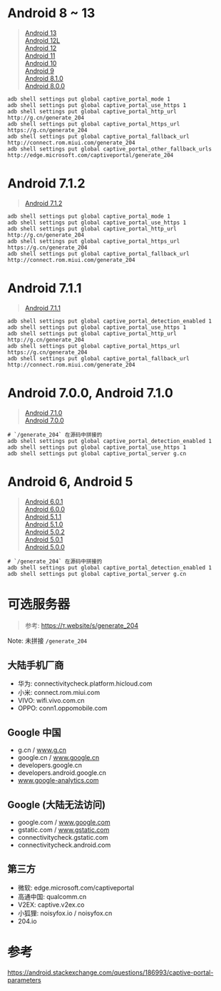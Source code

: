 # Android 8 ~ 13
> [Android 13](https://android.googlesource.com/platform/frameworks/base/+/refs/tags/android-13.0.0_r1/core/java/android/provider/Settings.java)  
> [Android 12L](https://android.googlesource.com/platform/frameworks/base/+/refs/tags/android-12.1.0_r1/core/java/android/provider/Settings.java)  
> [Android 12](https://android.googlesource.com/platform/frameworks/base/+/refs/tags/android-12.0.0_r1/core/java/android/provider/Settings.java)  
> [Android 11](https://android.googlesource.com/platform/frameworks/base/+/android-11.0.0_r1/core/java/android/provider/Settings.java)  
> [Android 10](https://android.googlesource.com/platform/frameworks/base/+/android-10.0.0_r1/core/java/android/provider/Settings.java)   
> [Android 9](https://android.googlesource.com/platform/frameworks/base/+/android-9.0.0_r1/core/java/android/provider/Settings.java)  
> [Android 8.1.0](https://android.googlesource.com/platform/frameworks/base/+/android-8.1.0_r1/core/java/android/provider/Settings.java)  
> [Android 8.0.0](https://android.googlesource.com/platform/frameworks/base/+/android-8.0.0_r1/core/java/android/provider/Settings.java)  

``` shell
adb shell settings put global captive_portal_mode 1
adb shell settings put global captive_portal_use_https 1
adb shell settings put global captive_portal_http_url http://g.cn/generate_204
adb shell settings put global captive_portal_https_url https://g.cn/generate_204
adb shell settings put global captive_portal_fallback_url http://connect.rom.miui.com/generate_204
adb shell settings put global captive_portal_other_fallback_urls http://edge.microsoft.com/captiveportal/generate_204
```

# Android 7.1.2
> [Android 7.1.2](https://android.googlesource.com/platform/frameworks/base/+/android-7.1.2_r1/core/java/android/provider/Settings.java)

``` shell
adb shell settings put global captive_portal_mode 1
adb shell settings put global captive_portal_use_https 1
adb shell settings put global captive_portal_http_url http://g.cn/generate_204
adb shell settings put global captive_portal_https_url https://g.cn/generate_204
adb shell settings put global captive_portal_fallback_url http://connect.rom.miui.com/generate_204
```

# Android 7.1.1
> [Android 7.1.1](https://android.googlesource.com/platform/frameworks/base/+/android-7.1.1_r1/core/java/android/provider/Settings.java)

``` shell
adb shell settings put global captive_portal_detection_enabled 1
adb shell settings put global captive_portal_use_https 1
adb shell settings put global captive_portal_http_url http://g.cn/generate_204
adb shell settings put global captive_portal_https_url https://g.cn/generate_204
adb shell settings put global captive_portal_fallback_url http://connect.rom.miui.com/generate_204
```

# Android 7.0.0, Android 7.1.0 
> [Android 7.1.0](https://android.googlesource.com/platform/frameworks/base/+/android-7.1.0_r1/core/java/android/provider/Settings.java)  
> [Android 7.0.0](https://android.googlesource.com/platform/frameworks/base/+/android-7.0.0_r1/core/java/android/provider/Settings.java)

``` shell
# `/generate_204` 在源码中拼接的
adb shell settings put global captive_portal_detection_enabled 1
adb shell settings put global captive_portal_use_https 1
adb shell settings put global captive_portal_server g.cn
```

# Android 6, Android 5
> [Android 6.0.1](https://android.googlesource.com/platform/frameworks/base/+/android-6.0.1_r1/core/java/android/provider/Settings.java)  
> [Android 6.0.0](https://android.googlesource.com/platform/frameworks/base/+/android-6.0.0_r1/core/java/android/provider/Settings.java)  
> [Android 5.1.1](https://android.googlesource.com/platform/frameworks/base/+/android-5.1.1_r1/core/java/android/provider/Settings.java)  
> [Android 5.1.0](https://android.googlesource.com/platform/frameworks/base/+/android-5.1.0_r1/core/java/android/provider/Settings.java)  
> [Android 5.0.2](https://android.googlesource.com/platform/frameworks/base/+/android-5.0.2_r1/core/java/android/provider/Settings.java)  
> [Android 5.0.1](https://android.googlesource.com/platform/frameworks/base/+/android-5.0.1_r1/core/java/android/provider/Settings.java)  
> [Android 5.0.0](https://android.googlesource.com/platform/frameworks/base/+/android-5.0.0_r1/core/java/android/provider/Settings.java)  

``` shell
# `/generate_204` 在源码中拼接的
adb shell settings put global captive_portal_detection_enabled 1
adb shell settings put global captive_portal_server g.cn
```

# 可选服务器
> 参考: https://т.website/s/generate_204

Note: 未拼接 `/generate_204`

## 大陆手机厂商
- 华为: connectivitycheck.platform.hicloud.com
- 小米: connect.rom.miui.com
- VIVO: wifi.vivo.com.cn
- OPPO: conn1.oppomobile.com

## Google 中国
- g.cn / www.g.cn
- google.cn / www.google.cn
- developers.google.cn
- developers.android.google.cn
- www.google-analytics.com

## Google (大陆无法访问)
- google.com / www.google.com
- gstatic.com / www.gstatic.com
- connectivitycheck.gstatic.com
- connectivitycheck.android.com

## 第三方
- 微软: edge.microsoft.com/captiveportal
- 高通中国: qualcomm.cn
- V2EX: captive.v2ex.co
- 小狐狸: noisyfox.io / noisyfox.cn
- 204.io

# 参考
https://android.stackexchange.com/questions/186993/captive-portal-parameters
